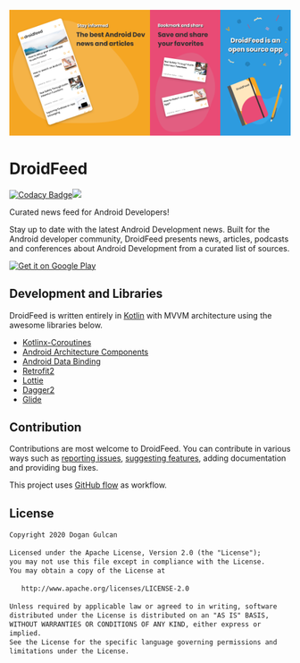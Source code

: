 <img  src="/art/ss1.png" width="25%"/><img  src="/art/ss2.png" width="25%"/><img  src="/art/ss3.png" width="25%"/><img  src="/art/ss4.png" width="25%"/>

# DroidFeed
[![Codacy Badge](https://api.codacy.com/project/badge/Grade/78f9ea01acba4ef598b06423707223f2)](https://app.codacy.com/app/dgngulcan/droid-feed?utm_source=github.com&utm_medium=referral&utm_content=dgngulcan/droid-feed&utm_campaign=Badge_Grade_Dashboard)[![](https://img.shields.io/badge/License-Apache%202.0-lightgrey.svg)](LICENSE)

Curated news feed for Android Developers!

Stay up to date with the latest Android Development news. Built for the Android developer community, DroidFeed presents news, articles, podcasts and conferences about Android Development from a curated list of sources. 



<a  href='https://play.google.com/store/apps/details?id=com.droidfeed&referrer=utm_source%3Dgithub'><img width="200" alt='Get it on Google Play' src='https://play.google.com/intl/en_us/badges/images/generic/en_badge_web_generic.png'/></a>


Development and Libraries
------------
DroidFeed is written entirely in [Kotlin](https://kotlinlang.org/) with MVVM architecture using the awesome libraries below.
* [Kotlinx-Coroutines](https://github.com/Kotlin/kotlinx.coroutines)
* [Android Architecture Components](https://developer.android.com/topic/libraries/architecture/guide.html) 
* [Android Data Binding](https://developer.android.com/topic/libraries/data-binding/index.html)
* [Retrofit2](http://square.github.io/retrofit/)
* [Lottie](https://github.com/airbnb/lottie-android)
* [Dagger2](https://google.github.io/dagger/)
* [Glide](https://github.com/bumptech/glide)

Contribution
------------
Contributions are most welcome to DroidFeed. You can contribute in various ways such as [reporting issues](https://github.com/dgngulcan/droid-feed/issues), [suggesting features](https://github.com/dgngulcan/droid-feed/issues), adding documentation and providing bug fixes.

This project uses [GitHub flow](https://guides.github.com/introduction/flow/) as workflow.

License
-------

    Copyright 2020 Dogan Gulcan

    Licensed under the Apache License, Version 2.0 (the "License");
    you may not use this file except in compliance with the License.
    You may obtain a copy of the License at

       http://www.apache.org/licenses/LICENSE-2.0

    Unless required by applicable law or agreed to in writing, software
    distributed under the License is distributed on an "AS IS" BASIS,
    WITHOUT WARRANTIES OR CONDITIONS OF ANY KIND, either express or implied.
    See the License for the specific language governing permissions and
    limitations under the License.
